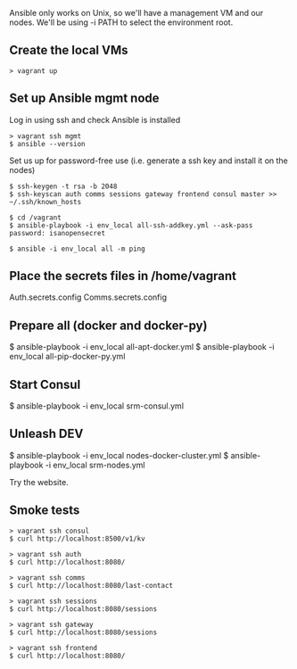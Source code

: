 
Ansible only works on Unix, so we'll have a management VM and our nodes.
We'll be using -i PATH to select the environment root.


Create the local VMs
------------------------
```
> vagrant up
```


Set up Ansible mgmt node
------------------------
Log in using ssh and check Ansible is installed
```
> vagrant ssh mgmt
$ ansible --version
```

Set us up for password-free use (i.e. generate a ssh key and install it on the nodes)
```
$ ssh-keygen -t rsa -b 2048
$ ssh-keyscan auth comms sessions gateway frontend consul master >> ~/.ssh/known_hosts

$ cd /vagrant
$ ansible-playbook -i env_local all-ssh-addkey.yml --ask-pass
password: isanopensecret

$ ansible -i env_local all -m ping
```


Place the secrets files in /home/vagrant
------------------------
Auth.secrets.config
Comms.secrets.config


Prepare all (docker and docker-py)
------------------------
$ ansible-playbook -i env_local all-apt-docker.yml
$ ansible-playbook -i env_local all-pip-docker-py.yml


Start Consul
------------------------
$ ansible-playbook -i env_local srm-consul.yml


Unleash DEV
------------------------
$ ansible-playbook -i env_local nodes-docker-cluster.yml
$ ansible-playbook -i env_local srm-nodes.yml

Try the website.


Smoke tests
-----------------------
```
> vagrant ssh consul
$ curl http://localhost:8500/v1/kv
```

```
> vagrant ssh auth
$ curl http://localhost:8080/
```

```
> vagrant ssh comms
$ curl http://localhost:8080/last-contact
```

```
> vagrant ssh sessions
$ curl http://localhost:8080/sessions
```

```
> vagrant ssh gateway
$ curl http://localhost:8080/sessions
```

```
> vagrant ssh frontend
$ curl http://localhost:8080/
```


